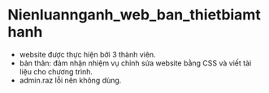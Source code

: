 # Nienluannganh_web_ban_thietbiamthanh
- website được thực hiện bởi 3 thành viên.
- bản thân: đảm nhận nhiệm vụ chỉnh sửa website bằng CSS và viết tài liệu cho chương trình.
- admin.raz lỗi nên không dùng.
